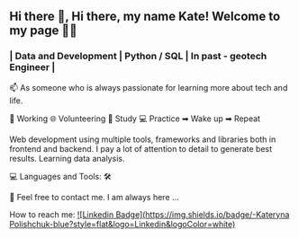## Hi there 👋, Hi there, my name Kate! Welcome to my page 💙💛

### | Data and Development | Python / SQL | In past - geotech Engineer |  

📫 As someone who is always passionate for learning more about tech and life.

🏢 Working 🌐 Volunteering 📑 Study 💻 Practice ➡ Wake up ➡ Repeat 

Web development using multiple tools, frameworks and libraries both in frontend and backend. I pay a lot of attention to detail to generate best results. Learning data analysis.  

💻 Languages and Tools: 🛠️


📝 Feel free to contact me. I am always here ... 

How to reach me: [![Linkedin Badge](https://img.shields.io/badge/-Kateryna Polishchuk-blue?style=flat&logo=Linkedin&logoColor=white)](https://www.linkedin.com/in/kateryna-polishchuk-aa63aa77/)

